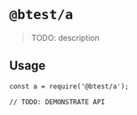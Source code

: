 # `@btest/a`

> TODO: description

## Usage

```
const a = require('@btest/a');

// TODO: DEMONSTRATE API
```
